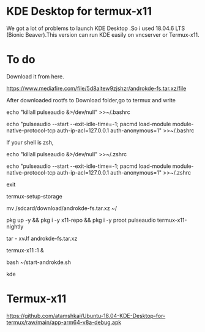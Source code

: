 # KDE Desktop for termux-x11
We got a lot of problems to launch KDE Desktop .So i used 18.04.6 LTS (Bionic Beaver).This version can run KDE easily on vncserver or Termux-x11.

# To do

Download it from here.

https://www.mediafire.com/file/5d8aitew9zjshzr/androkde-fs.tar.xz/file

After downloaded rootfs to Download folder,go to termux and write 

echo "killall pulseaudio &>/dev/null" >>~/.bashrc
 
echo "pulseaudio --start --exit-idle-time=-1; pacmd load-module module-native-protocol-tcp auth-ip-acl=127.0.0.1 auth-anonymous=1" >>~/.bashrc

If your shell is zsh,

echo "killall pulseaudio &>/dev/null" >>~/.zshrc
 
echo "pulseaudio --start --exit-idle-time=-1; pacmd load-module module-native-protocol-tcp auth-ip-acl=127.0.0.1 auth-anonymous=1" >>~/.zshrc

exit

termux-setup-storage

 mv /sdcard/download/androkde-fs.tar.xz ~/
 
pkg up -y && pkg i -y x11-repo && pkg i -y proot pulseaudio termux-x11-nightly

 tar - xvJf androkde-fs.tar.xz
 
termux-x11 :1 &
 
bash ~/start-androkde.sh
 
kde

# Termux-x11

https://github.com/atamshkai/Ubuntu-18.04-KDE-Desktop-for-termux/raw/main/app-arm64-v8a-debug.apk

